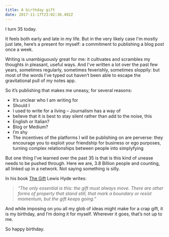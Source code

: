 ```yaml
---
title: A birthday gift
date: 2017-11-17T23:02:36.492Z
---
```

I turn 35 today.

It feels both early and late in my life. But in the very likely case  I'm mostly just late, here’s a present for myself: a commitment to publishing a blog post once a week.

Writing is unambiguously great for me: it cultivates and scrambles my thoughts in pleasant, useful ways. And I've written a lot over the past few years, sometimes regularly, sometimes feverishly, sometimes sloppily: but most of the words I’ve typed out haven’t been able to escape the gravitational pull of my notes app.

So it’s publishing that makes me uneasy, for several reasons:

* It’s  unclear who I am writing for
* Should I
* I used to write for a living – Journalism has a way of
* believe that it is best to stay silent rather than add to the noise, this
* English or Italian?
* Blog or Medium?
* I’m shy
* The incentives of the platforms I will be publishing on are perverse: they encourage you to exploit your friendship for business or ego purposes, turning complex relationships between people into simplyfying

But one thing I've learned over the past 35 is that is this kind of unease needs to be pushed through. Here we are, 3.8 Billion people and counting, all linked up in a network. Not saying something is silly.

In his book [The Gift](https://www.amazon.com/Gift-Creativity-Artist-Modern-World/dp/0307279502/ref=pd_cp_14_1?_encoding=UTF8&psc=1&refRID=ET7ACV39RPR2Q3H1PYCS) Lewis Hyde writes:

> *“The only essential is this: the gift must always move. There are other forms of property that stand still, that mark a boundary or resist momentum, but the gift keeps going.”*

And while imposing on you all my glob of ideas might make for a crap gift, it is my birthday, and I’m doing it for myself. Wherever it goes, that’s not up to me.

So happy birthday.
